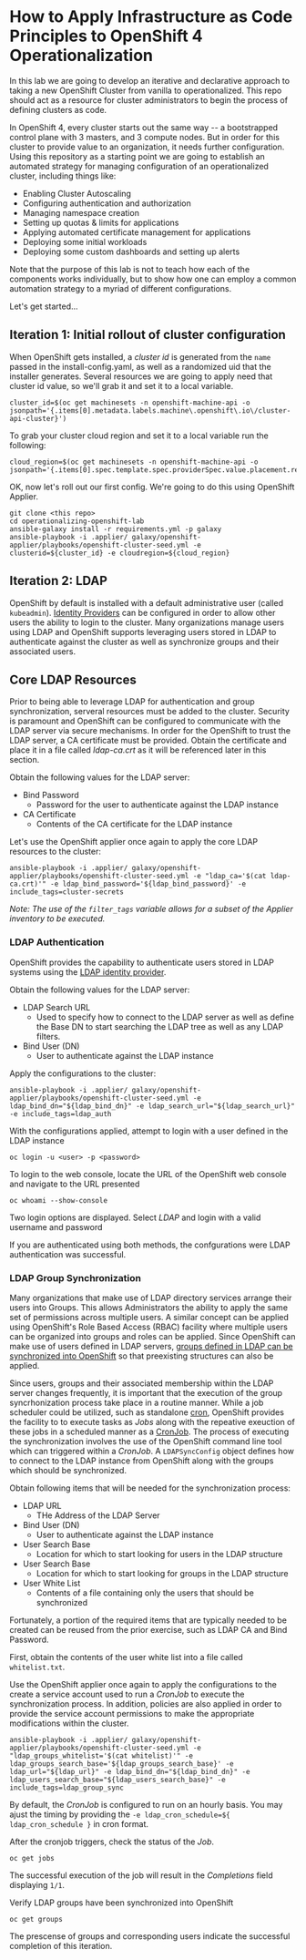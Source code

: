 # How to Apply Infrastructure as Code Principles to OpenShift 4 Operationalization

In this lab we are going to develop an iterative and declarative approach to taking a new OpenShift Cluster from vanilla to operationalized. This repo should act as a resource for cluster administrators to begin the process of defining clusters as code.

In OpenShift 4, every cluster starts out the same way -- a bootstrapped control plane with 3 masters, and 3 compute nodes. But in order for this cluster to provide value to an organization, it needs further configuration. Using this repository as a starting point we are going to establish an automated strategy for managing configuration of an operationalized cluster, including things like:

* Enabling Cluster Autoscaling
* Configuring authentication and authorization
* Managing namespace creation
* Setting up quotas & limits for applications
* Applying automated certificate management for applications
* Deploying some initial workloads
* Deploying some custom dashboards and setting up alerts

Note that the purpose of this lab is not to teach how each of the components works individually, but to show how one can employ a common automation strategy to a myriad of different configurations.

Let's get started...

## Iteration 1: Initial rollout of cluster configuration

When OpenShift gets installed, a _cluster id_ is generated from the `name` passed in the install-config.yaml, as well as a randomized uid that the installer generates. Several resources we are going to apply need that cluster id value, so we'll grab it and set it to a local variable.

    cluster_id=$(oc get machinesets -n openshift-machine-api -o jsonpath='{.items[0].metadata.labels.machine\.openshift\.io\/cluster-api-cluster}')



To grab your cluster cloud region and set it to a local variable run the following:

    cloud_region=$(oc get machinesets -n openshift-machine-api -o jsonpath='{.items[0].spec.template.spec.providerSpec.value.placement.region}')



OK, now let's roll out our first config. We're going to do this using OpenShift Applier.

    git clone <this repo>
    cd operationalizing-openshift-lab
    ansible-galaxy install -r requirements.yml -p galaxy
    ansible-playbook -i .applier/ galaxy/openshift-applier/playbooks/openshift-cluster-seed.yml -e clusterid=${cluster_id} -e cloudregion=${cloud_region}

## Iteration 2: LDAP

OpenShift by default is installed with a default administrative user (called `kubeadmin`). [Identity Providers](https://docs.openshift.com/container-platform/4.1/authentication/understanding-identity-provider.html) can be configured in order to allow other users the ability to login to the cluster. Many organizations manage users using LDAP and OpenShift supports leveraging users stored in LDAP to authenticate against the cluster as well as synchronize groups and their associated users.

## Core LDAP Resources

Prior to being able to leverage LDAP for authentication and group synchronization, serveral resources must be added to the cluster. Security is paramount and OpenShift can be configured to communicate with the LDAP server via secure mechanisms. In order for the OpenShift to trust the LDAP server, a CA certificate must be provided. Obtain the certificate and place it in a file called _ldap-ca.crt_ as it will be referenced later in this section.

Obtain the following values for the LDAP server:

* Bind Password
    * Password for the user to authenticate against the LDAP instance
* CA Certificate
    * Contents of the CA certificate for the LDAP instance

Let's use the OpenShift applier once again to apply the core LDAP resources to the cluster:

    ansible-playbook -i .applier/ galaxy/openshift-applier/playbooks/openshift-cluster-seed.yml -e "ldap_ca='$(cat ldap-ca.crt)'" -e ldap_bind_password='${ldap_bind_password}' -e include_tags=cluster-secrets

_Note: The use of the `filter_tags` variable allows for a subset of the Applier inventory to be executed._

### LDAP Authentication

OpenShift provides the capability to authenticate users stored in LDAP systems using the [LDAP identity provider](https://docs.openshift.com/container-platform/4.1/authentication/identity_providers/configuring-ldap-identity-provider.html).

Obtain the following values for the LDAP server:

* LDAP Search URL
    * Used to specify how to connect to the LDAP server as well as define the Base DN to start searching the LDAP tree as well as any LDAP filters.
* Bind User (DN)
    * User to authenticate against the LDAP instance

Apply the configurations to the cluster:

    ansible-playbook -i .applier/ galaxy/openshift-applier/playbooks/openshift-cluster-seed.yml -e ldap_bind_dn="${ldap_bind_dn}" -e ldap_search_url="${ldap_search_url}" -e include_tags=ldap_auth

With the configurations applied, attempt to login with a user defined in the LDAP instance

    oc login -u <user> -p <password>

To login to the web console, locate the URL of the OpenShift web console and navigate to the URL presented

    oc whoami --show-console

Two login options are displayed. Select _LDAP_ and login with a valid username and password

If you are authenticated using both methods, the confgurations were LDAP authentication was successful.

### LDAP Group Synchronization

Many organizations that make use of LDAP directory services arrange their users into Groups. This allows Administrators the ability to apply the same set of permissions across multiple users. A similar concept can be applied using OpenShift's Role Based Access (RBAC) facility where multiple users can be organized into groups and roles can be applied. Since OpenShift can make use of users defined in LDAP servers, [groups defined in LDAP can be synchronized into OpenShift](https://docs.openshift.com/container-platform/4.1/authentication/ldap-syncing.html) so that preexisting structures can also be applied.

Since users, groups and their associated membership within the LDAP server changes frequently, it is important that the execution of the group syncrhonization process take place in a routine manner. While a job scheduler could be utilized, such as standalone [cron](https://en.wikipedia.org/wiki/Cron), OpenShift provides the facility to to execute tasks as _Jobs_ along with the repeative exeuction of these jobs in a scheduled manner as a [CronJob](https://docs.openshift.com/container-platform/4.1/nodes/jobs/nodes-nodes-jobs.html). The process of executing the synchronization involves the use of the OpenShift command line tool which can triggered within a _CronJob_. A `LDAPSyncConfig` object defines how to connect to the LDAP instance from OpenShift along with the groups which should be synchronized.

Obtain following items that will be needed for the synchronization process:

* LDAP URL
    * THe Address of the LDAP Server
* Bind User (DN)
    * User to authenticate against the LDAP instance
* User Search Base
    * Location for which to start looking for users in the LDAP structure
* User Search Base
    * Location for which to start looking for groups in the LDAP structure
* User White List
    * Contents of a file containing only the users that should be synchronized

Fortunately, a portion of the required items that are typically needed to be created can be reused from the prior exercise, such as LDAP CA and Bind Password.

First, obtain the contents of the user white list into a file called `whitelist.txt`.

Use the OpenShift applier once again to apply the configurations to the create a service account used to run a _CronJob_ to execute the synchronization process. In addition, policies are also applied in order to provide the service account permissions to make the appropriate modifications within the cluster.

    ansible-playbook -i .applier/ galaxy/openshift-applier/playbooks/openshift-cluster-seed.yml -e "ldap_groups_whitelist='$(cat whitelist)'" -e ldap_groups_search_base='${ldap_groups_search_base}' -e ldap_url="${ldap_url}" -e ldap_bind_dn="${ldap_bind_dn}" -e ldap_users_search_base="${ldap_users_search_base}" -e include_tags=ldap_group_sync

By default, the _CronJob_ is configured to run on an hourly basis. You may ajust the timing by providing the `-e ldap_cron_schedule=${ ldap_cron_schedule }` in cron format.

After the cronjob triggers, check the status of the _Job_.

    oc get jobs

The successful execution of the job will result in the _Completions_ field displaying `1/1`.

Verify LDAP groups have been synchronized into OpenShift

    oc get groups

The prescense of groups and corresponding users indicate the successful completion of this iteration.